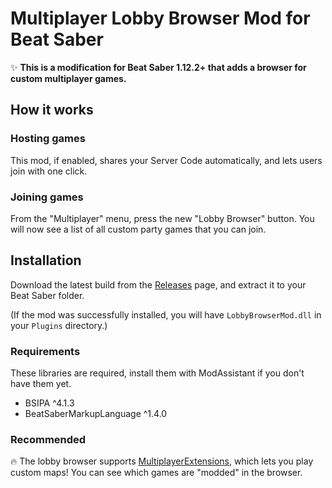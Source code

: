 # Multiplayer Lobby Browser Mod for Beat Saber
✨ **This is a modification for Beat Saber 1.12.2+ that adds a browser for custom multiplayer games.**

## How it works

### Hosting games
This mod, if enabled, shares your Server Code automatically, and lets users join with one click.

### Joining games
From the "Multiplayer" menu, press the new "Lobby Browser" button. You will now see a list of all custom party games that you can join.

## Installation
Download the latest build from the [Releases](https://github.com/roydejong/BeatSaberLobbyBrowserMod/releases) page, and extract it to your Beat Saber folder.

(If the mod was successfully installed, you will have `LobbyBrowserMod.dll` in your `Plugins` directory.)

### Requirements
These libraries are required, install them with ModAssistant if you don't have them yet.

- BSIPA ^4.1.3
- BeatSaberMarkupLanguage ^1.4.0

### Recommended
🔥 The lobby browser supports [MultiplayerExtensions](https://github.com/Zingabopp/MultiplayerExtensions), which lets you play custom maps! You can see which games are "modded" in the browser.
